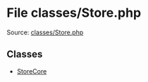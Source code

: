 File classes/Store.php
=========

Source: [classes/Store.php](https://github.com/PrestaShop/PrestaShop/blob/1.5.0.17/classes/Store.php)


Classes
-------

* [StoreCore](class.StoreCore.md)

